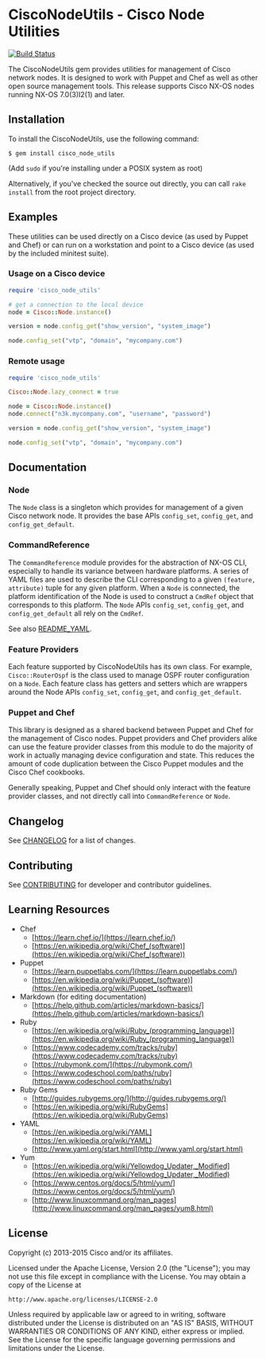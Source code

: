 # CiscoNodeUtils - Cisco Node Utilities

[![Build Status](https://travis-ci.org/cisco/cisco-network-node-utils.svg?branch=develop)](https://travis-ci.org/cisco/cisco-network-node-utils)

The CiscoNodeUtils gem provides utilities for management of Cisco network
nodes. It is designed to work with Puppet and Chef as well as other
open source management tools. This release supports Cisco NX-OS nodes
running NX-OS 7.0(3)I2(1) and later.

## Installation

To install the CiscoNodeUtils, use the following command:

    $ gem install cisco_node_utils

(Add `sudo` if you're installing under a POSIX system as root)

Alternatively, if you've checked the source out directly, you can call
`rake install` from the root project directory.

## Examples

These utilities can be used directly on a Cisco device (as used by Puppet
and Chef) or can run on a workstation and point to a Cisco device (as used
by the included minitest suite).

### Usage on a Cisco device

```ruby
require 'cisco_node_utils'

# get a connection to the local device
node = Cisco::Node.instance()

version = node.config_get("show_version", "system_image")

node.config_set("vtp", "domain", "mycompany.com")
```

### Remote usage

```ruby
require 'cisco_node_utils'

Cisco::Node.lazy_connect = true

node = Cisco::Node.instance()
node.connect("n3k.mycompany.com", "username", "password")

version = node.config_get("show_version", "system_image")

node.config_set("vtp", "domain", "mycompany.com")
```

## Documentation

### Node

The `Node` class is a singleton which provides for management of a given Cisco
network node. It provides the base APIs `config_set`, `config_get`, and
`config_get_default`.

### CommandReference

The `CommandReference` module provides for the abstraction of NX-OS CLI,
especially to handle its variance between hardware platforms.
A series of YAML files are used to describe the CLI corresponding to a given
`(feature, attribute)` tuple for any given platform. When a `Node` is
connected, the platform identification of the Node is used to construct a
`CmdRef` object that corresponds to this platform. The `Node` APIs
`config_set`, `config_get`, and `config_get_default` all rely on the `CmdRef`.

See also [README_YAML](lib/cisco_node_utils/README_YAML.md).

### Feature Providers

Each feature supported by CiscoNodeUtils has its own class. For example,
`Cisco::RouterOspf` is the class used to manage OSPF router configuration on
a `Node`. Each feature class has getters and setters which are wrappers around
the Node APIs `config_set`, `config_get`, and `config_get_default`.

### Puppet and Chef

This library is designed as a shared backend between Puppet and Chef for the
management of Cisco nodes. Puppet providers and Chef providers alike can use
the feature provider classes from this module to do the majority of work in
actually managing device configuration and state. This reduces the amount of
code duplication between the Cisco Puppet modules and the Cisco Chef cookbooks.

Generally speaking, Puppet and Chef should only interact with the feature
provider classes, and not directly call into `CommandReference` or `Node`.

## Changelog

See [CHANGELOG](CHANGELOG.md) for a list of changes.

## Contributing

See [CONTRIBUTING](CONTRIBUTING.md) for developer and contributor guidelines.

## Learning Resources

* Chef
  * [https://learn.chef.io/](https://learn.chef.io/)
  * [https://en.wikipedia.org/wiki/Chef_(software)](https://en.wikipedia.org/wiki/Chef_(software))
* Puppet
  * [https://learn.puppetlabs.com/](https://learn.puppetlabs.com/)
  * [https://en.wikipedia.org/wiki/Puppet_(software)](https://en.wikipedia.org/wiki/Puppet_(software))
* Markdown (for editing documentation)
  * [https://help.github.com/articles/markdown-basics/](https://help.github.com/articles/markdown-basics/)
* Ruby
  * [https://en.wikipedia.org/wiki/Ruby_(programming_language)](https://en.wikipedia.org/wiki/Ruby_(programming_language))
  * [https://www.codecademy.com/tracks/ruby](https://www.codecademy.com/tracks/ruby)
  * [https://rubymonk.com/](https://rubymonk.com/)
  * [https://www.codeschool.com/paths/ruby](https://www.codeschool.com/paths/ruby)
* Ruby Gems
  * [http://guides.rubygems.org/](http://guides.rubygems.org/)
  * [https://en.wikipedia.org/wiki/RubyGems](https://en.wikipedia.org/wiki/RubyGems)
* YAML
  * [https://en.wikipedia.org/wiki/YAML](https://en.wikipedia.org/wiki/YAML)
  * [http://www.yaml.org/start.html](http://www.yaml.org/start.html)
* Yum
  * [https://en.wikipedia.org/wiki/Yellowdog_Updater,_Modified](https://en.wikipedia.org/wiki/Yellowdog_Updater,_Modified)
  * [https://www.centos.org/docs/5/html/yum/](https://www.centos.org/docs/5/html/yum/)
  * [http://www.linuxcommand.org/man_pages](http://www.linuxcommand.org/man_pages/yum8.html)

## License

Copyright (c) 2013-2015 Cisco and/or its affiliates.

Licensed under the Apache License, Version 2.0 (the "License");
you may not use this file except in compliance with the License.
You may obtain a copy of the License at

    http://www.apache.org/licenses/LICENSE-2.0

Unless required by applicable law or agreed to in writing, software
distributed under the License is distributed on an "AS IS" BASIS,
WITHOUT WARRANTIES OR CONDITIONS OF ANY KIND, either express or implied.
See the License for the specific language governing permissions and
limitations under the License.
